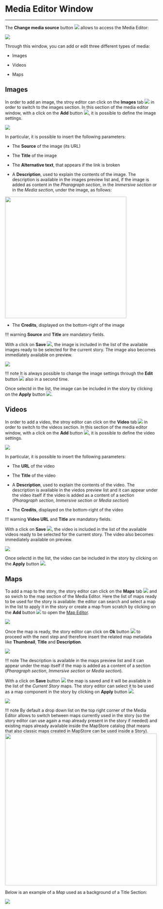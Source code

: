 # Media Editor Window

**********************

The **Change media source**  button <img src="../img/button/change-media.jpg" class="ms-docbutton"/> allows to access the Media Editor:

<img src="../img/media-editor-window/media-editor.jpg" class="ms-docimage"/>

Through this window, you can add or edit three different types of media:

* Images

* Videos

* Maps

## Images

In order to add an image, the stroy editor can click on the **Images** tab <img src="../img/button/images.jpg" class="ms-docbutton"/> in order to switch to the images section. In this section of the media editor window, with a click on the **Add** button <img src="../img/button/+++.jpg" class="ms-docbutton"/>, it is possible to define the image settings.

<img src="../img/media-editor-window/img-settings.jpg" class="ms-docimage"/>

In particular, it is possible to insert the following parameters:

* The **Source** of the image (its URL)

* The **Title** of the image

* The **Alternative text**, that appears if the link is broken

* A **Description**, used to explain the contents of the image. The description is available in the images preview list and, if the image is added as content in the *Pharagraph section*, in the *Immersive section* or in the *Media section*, under the image, as follows:

<img src="../img/media-editor-window/image-description.jpg" class="ms-docimage" width="400px"/>

* The **Credits**, displayed on the bottom-right of the image

!!! warning
    **Source** and **Title** are mandatory fields.

With a click on **Save** <img src="../img/button/save-icon.jpg" class="ms-docbutton"/>, the image is included in the list of the available images ready to be selected for the current story. The image also becomes immediately available on preview.

<img src="../img/media-editor-window/img-preview.jpg" class="ms-docimage"/>

!!! note
    It is always possible to change the image settings through the **Edit** button <img src="../img/button/editing-button.jpg" class="ms-docbutton"/> also in a second time.

Once selectd in the list, the image can be included in the story by clicking on the **Apply** button <img src="../img/button/apply-button2.jpg" class="ms-docbutton"/>.

## Videos

In order to add a video, the stroy editor can click on the **Video** tab <img src="../img/button/videos.jpg" class="ms-docbutton"/> in order to switch to the videos section. In this section of the media editor window, with a click on the **Add** button <img src="../img/button/+++.jpg" class="ms-docbutton"/>, it is possible to define the video settings.

<img src="../img/media-editor-window/video-settings.jpg" class="ms-docimage"/>

In particular, it is possible to insert the following parameters:

* The **URL** of the video

* The **Title** of the video

* A **Description**, used to explain the contents of the video. The description is available in the viedos preview list  and it can appear under the video itself if the video is added as a content of a section (*Pharagraph section*, *Immersive section* or *Media section*)

* The **Credits**, displayed on the bottom-right of the video

!!! warning
    **Video URL** and **Title** are mandatory fields.

With a click on **Save** <img src="../img/button/save-icon.jpg" class="ms-docbutton"/>, the video is included in the list of the available videos ready to be selected for the current story. The video also becomes immediately available on preview.

<img src="../img/media-editor-window/video-preview.jpg" class="ms-docimage"/>

Once selectd in the list, the video can be included in the story by clicking on the **Apply** button <img src="../img/button/apply-button2.jpg" class="ms-docbutton"/>.

## Maps

To add a map to the story, the story editor can click on the **Maps** tab <img src="../img/button/maps-button.jpg" class="ms-docbutton"/> and so swich to the map section of the Media Editor. Here the list of maps ready to be used for the story is available: the editor can search and select a map in the list to apply it in the story or create a map from scratch by clicking on the **Add** button <img src="../img/button/+++.jpg" class="ms-docbutton"/> to open the [Map Editor](configure-map.md#advanced-map-editor).

<img src="../img/media-editor-window/edit-map.jpg" class="ms-docimage"/>

Once the map is ready, the story editor can click on **Ok** button <img src="../img/button/ok_button.jpg" class="ms-docbutton"/> to proceed with the next step and therefore insert the related map metadata like **Thumbnail**, **Title** and **Description**.

<img src="../img/media-editor-window/save-map-backg.jpg" class="ms-docimage"/>

!!! note
    The description is available in the maps preview list and it can appear under the map itself if the map is added as a content of a section (*Pharagraph section*, *Immersive section* or *Media section*).

With a click on **Save** button <img src="../img/button/save_button.jpg" class="ms-docbutton"/> the map is saved and it will be available in the list of the *Current Story* maps. The story editor can select it to be used as a map component in the story by clicking on **Apply** button <img src="../img/button/apply-button2.jpg" class="ms-docbutton"/>.

<img src="../img/media-editor-window/current-story.jpg" class="ms-docimage"/>

!!! note
    By default a drop down list on the top right corner of the Media Editor allows to switch between maps currently used in the story (so the story editor can use again a map already present in the story if needed) and existing maps already available inside the MapStore catalog (that means that also classic maps created in MapStore can be used inside a Story).
    <img src="../img/media-editor-window/geostore-dev.jpg" class="ms-docimage" width="500px"/>

Below is an example of a *Map* used as a background of a Title Section:

<img src="../img/media-editor-window/map-backg-ex.jpg" class="ms-docimage"/>
